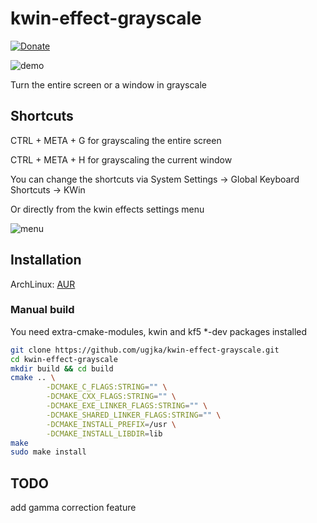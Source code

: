 # kwin-effect-grayscale

[![Donate](https://dl.ugjka.net/Donate-PayPal-green.svg)](https://www.paypal.com/cgi-bin/webscr?cmd=_s-xclick&hosted_button_id=UVTCZYQ3FVNCY)

![demo](https://raw.githubusercontent.com/ugjka/kwin-effect-grayscale/master/demo/demo.png "demo")

Turn the entire screen or a window in grayscale

## Shortcuts

CTRL + META + G for grayscaling the entire screen

CTRL + META + H for grayscaling the current window

You can change the shortcuts via System Settings -> Global Keyboard Shortcuts -> KWin

Or directly from the kwin effects settings menu

![menu](https://raw.githubusercontent.com/ugjka/kwin-effect-grayscale/master/demo/menu.png "menu")

## Installation

ArchLinux: [AUR](https://aur.archlinux.org/packages/kwin-effect-grayscale-git/)

### Manual build

You need extra-cmake-modules, kwin and kf5 *-dev packages installed

```bash
git clone https://github.com/ugjka/kwin-effect-grayscale.git
cd kwin-effect-grayscale
mkdir build && cd build
cmake .. \
        -DCMAKE_C_FLAGS:STRING="" \
        -DCMAKE_CXX_FLAGS:STRING="" \
        -DCMAKE_EXE_LINKER_FLAGS:STRING="" \
        -DCMAKE_SHARED_LINKER_FLAGS:STRING="" \
        -DCMAKE_INSTALL_PREFIX=/usr \
        -DCMAKE_INSTALL_LIBDIR=lib
make
sudo make install
```

## TODO

add gamma correction feature

